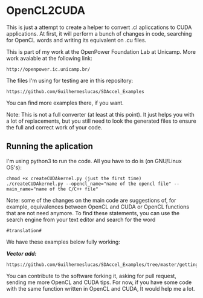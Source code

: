# OpenCL2CUDA
This is just a attempt to create a helper to convert .cl
apliccations to CUDA applications. At first, it will perform
a bunch of changes in code, searching for OpenCL words and 
writing its equivalent on .cu files.

This is part of my work at the OpenPower Foundation Lab at
Unicamp. More work avaiable at the following link:
```
http://openpower.ic.unicamp.br/
```

The files I'm using for testing are in this repository:

```
https://github.com/Guilhermeslucas/SDAccel_Examples
```
You can find more examples there, if you want.

Note: This is not a full converter (at least at this point).
It just helps you with a lot of replacements, but you still need
to look the generated files to ensure the full and correct work of
your code.

## Running the aplication
I'm using python3 to run the code. 
All you have to do is (on GNU/Linux OS's):

```
chmod +x createCUDAkernel.py (just the first time)
./createCUDAkernel.py --opencl_name="name of the opencl file" --main_name="name of the C/C++ file"
```

Note: some of the changes on the main code are suggestions of, for example, 
equivalences between OpenCL and CUDA or OpenCL functions that are not need anymore.
To find these statements, you can use the search engine from your text editor and
search for the word 
```
#translation#
```

We have these examples below fully working:

***Vector add:***
```
https://github.com/Guilhermeslucas/SDAccel_Examples/tree/master/getting_started/vadd
```

You can contribute to the software forking it, asking for pull request,
sending me more OpenCL and CUDA tips. For now, if you have some code
with the same function written in OpenCL and CUDA, It would help me
a lot.
